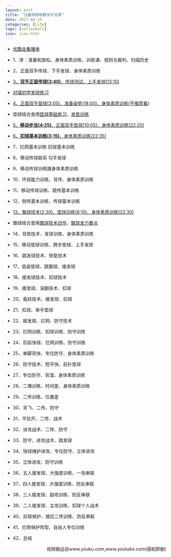 ```yaml
---
layout: post
title: "汪嘉伟排球教学片目录"
date: 2017-04-19
categories: [Life]
tags: [volleyball]
icon: icon-html
---
```


- [优酷全集播单](https://list.youku.com/albumlist/show/id_18580961.html?spm=a2h0j.8191423.module_basic_info.5~5!2~5~5~5~5~A)

- 1、序：准备和放松、身体素质训练、训练课、规则与裁判、扫描历史

- 2、正面双手传球、下手发球、身体素质训练

- [3、**双手正面传球(3:40)**、传球测试、上手发球(13:10)](https://v.youku.com/v_show/id_XNDc3ODUyMTA4.html?&f=18580961&from=y1.2-3.4.27&spm=a2h0j.8191423.item_XNDc3ODUyMTA4.A)

- [对墙初学发球练习](https://www.bilibili.com/video/av9940955/)

- [4、正面双手垫球(3:05)、准备姿势(18:00)、身体素质训练(不推荐看)](https://v.youku.com/v_show/id_XNDc3ODUyMDYw.html?f=18580961&o=1&spm=a2h1n.8251843.playList.5!26~1!2~3~A)

- 垫球结合食用[垫球基础练习](https://www.bilibili.com/video/av9940727/)，[发垫训练](https://www.bilibili.com/video/av9940760/)

- [5、**移动步法(4:25)**、正面双手垫球(10:05)、身体素质训练(22:20)](https://v.youku.com/v_show/id_XNDc3ODUyMDU2.html?&f=18580961&from=y1.2-3.4.25&spm=a2h0j.8191423.item_XNDc3ODUyMDU2.A)

- [6、**扣球基本训练(3:15)**、身体素质训练(22:35)](https://v.youku.com/v_show/id_XNDc3ODUyMDEy.html?&f=18580961&from=y1.2-3.4.22&spm=a2h0j.8191423.item_XNDc3ODUyMDEy.A)

- 7、拦网基本训练 扣球基本训练

- 8、移动传球联系 勾手发球

- 9、移动传球训练跟身体素质训练

- 10、环视能力训练、背传、身体素质训练

- 11、移动传球训练、跳传基本训练

- 12、侧传基本训练、传球基本训练

- [13、飘球技术(2:30)、垫球训练(8:10)、身体素质训练(22:30)](https://v.youku.com/v_show/id_XNDc3ODUxODY4.html?&f=18580961&from=y1.2-3.4.16&spm=a2h0j.8191423.item_XNDc3ODUxODY4.A)

- 飘球结合食用[飘球技术动作](https://www.bilibili.com/video/av9941020/)、[飘球发力要点](https://www.bilibili.com/video/av9941014/)

- 14、背垫技术、发球训练、身体素质训练

- 15、移动垫球训练、跨步垫球、上手发球

- 16、跳发球技术、侧垫技术

- 17、低姿垫球、跳飘球、接发球

- 18、接发球技术、扣球技术

- 19、接发球、滚翻技术、扣球

- 20、鱼跃技术、接发球、扣球

- 21、扣球、单手垫球

- 22、接发球、拦网、防守技术

- 23、拦网训练、扣球训练、防守训练

- 24、扣前快球、拦网训练、防守训练

- 25、单脚背快、专位防守、身体素质训练

- 26、防守技术、短平快、前扑垫球

- 27、专位防守、背溜、身体素质训练

- 28、二傳训练、时间差、身体素质训练

- 29、二传训练、位置差

- 30、背飞、二传、防守

- 31、平拉开、二传、战术

- 32、进攻战术、二传、防守

- 33、防守、进攻战术、跳发球

- 34、快球掩护进攻、专位防守、立体进攻

- 35、立体进攻、防守训练

- 36、五人接发球、大强度训练、一攻串联

- 37、四人接发球、大强度训练、防反串联

- 38、三人接发球、副攻训练、防反串联

- 39、二人接发球、主攻训练、扣球个人战术

- 40、扣球保护、接应二传训练、防反串联

- 41、拦网保护阵型、自由人专位训练

- 42、总结

<div style = "text-align:right">视频搬运自www.youku.com,www.youtube.com(侵权即删)</div>